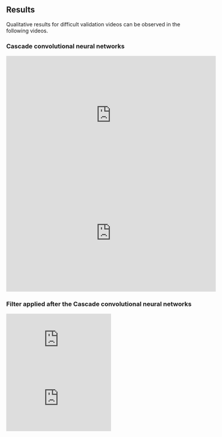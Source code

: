 ## Results

Qualitative results for difficult validation videos can be observed in the following videos.

### Cascade convolutional neural networks

<iframe width="560" height="315" src="https://www.youtube.com/embed/kgy2Agji7BM?rel=0" frameborder="0" allow="accelerometer; autoplay; encrypted-media; gyroscope; picture-in-picture" allowfullscreen></iframe>

<iframe width="560" height="315" src="https://www.youtube.com/embed/wQKlUfFz7j8?rel=0" frameborder="0" allow="accelerometer; autoplay; encrypted-media; gyroscope; picture-in-picture" allowfullscreen></iframe>

### Filter applied after the Cascade convolutional neural networks

<iframe width="280" height="157" src="https://www.youtube.com/embed/lDzQA6n5HLY?rel=0" frameborder="0" allow="accelerometer; autoplay; encrypted-media; gyroscope; picture-in-picture" allowfullscreen></iframe>

<iframe width="280" height="157" src="https://www.youtube.com/embed/HoJGWGa_U_I" frameborder="0" allow="accelerometer; autoplay; encrypted-media; gyroscope; picture-in-picture" allowfullscreen></iframe>
